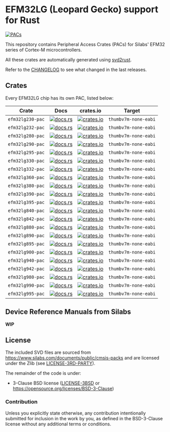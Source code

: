 # EFM32LG (Leopard Gecko) support for Rust

[![PACs](https://github.com/efm32-rs/efm32lg-pacs/actions/workflows/pacs.yml/badge.svg)](https://github.com/efm32-rs/efm32lg-pacs/actions/workflows/pacs.yml)

This repository contains Peripheral Access Crates (PACs) for Silabs' EFM32 series of Cortex-M microcontrollers.

All these crates are automatically generated using [svd2rust](https://github.com/rust-embedded/svd2rust).

Refer to the [CHANGELOG](CHANGELOG.md) to see what changed in the last releases.

## Crates

Every EFM32LG chip has its own PAC, listed below:

| Crate            | Docs                                                                                   | crates.io                                                                                                   | Target               |
|------------------|----------------------------------------------------------------------------------------|-------------------------------------------------------------------------------------------------------------|----------------------|
| `efm32lg230-pac` | [![docs.rs](https://docs.rs/efm32lg230-pac/badge.svg)](https://docs.rs/efm32lg230-pac) | [![crates.io](https://img.shields.io/crates/d/efm32lg230-pac.svg)](https://crates.io/crates/efm32lg230-pac) | `thumbv7m-none-eabi` |
 | `efm32lg232-pac` | [![docs.rs](https://docs.rs/efm32lg232-pac/badge.svg)](https://docs.rs/efm32lg232-pac) | [![crates.io](https://img.shields.io/crates/d/efm32lg232-pac.svg)](https://crates.io/crates/efm32lg232-pac) | `thumbv7m-none-eabi` |
 | `efm32lg280-pac` | [![docs.rs](https://docs.rs/efm32lg280-pac/badge.svg)](https://docs.rs/efm32lg280-pac) | [![crates.io](https://img.shields.io/crates/d/efm32lg280-pac.svg)](https://crates.io/crates/efm32lg280-pac) | `thumbv7m-none-eabi` |
 | `efm32lg290-pac` | [![docs.rs](https://docs.rs/efm32lg290-pac/badge.svg)](https://docs.rs/efm32lg290-pac) | [![crates.io](https://img.shields.io/crates/d/efm32lg290-pac.svg)](https://crates.io/crates/efm32lg290-pac) | `thumbv7m-none-eabi` |
 | `efm32lg295-pac` | [![docs.rs](https://docs.rs/efm32lg295-pac/badge.svg)](https://docs.rs/efm32lg295-pac) | [![crates.io](https://img.shields.io/crates/d/efm32lg295-pac.svg)](https://crates.io/crates/efm32lg295-pac) | `thumbv7m-none-eabi` |
 | `efm32lg330-pac` | [![docs.rs](https://docs.rs/efm32lg330-pac/badge.svg)](https://docs.rs/efm32lg330-pac) | [![crates.io](https://img.shields.io/crates/d/efm32lg330-pac.svg)](https://crates.io/crates/efm32lg330-pac) | `thumbv7m-none-eabi` |
 | `efm32lg332-pac` | [![docs.rs](https://docs.rs/efm32lg332-pac/badge.svg)](https://docs.rs/efm32lg332-pac) | [![crates.io](https://img.shields.io/crates/d/efm32lg332-pac.svg)](https://crates.io/crates/efm32lg332-pac) | `thumbv7m-none-eabi` |
 | `efm32lg360-pac` | [![docs.rs](https://docs.rs/efm32lg360-pac/badge.svg)](https://docs.rs/efm32lg360-pac) | [![crates.io](https://img.shields.io/crates/d/efm32lg360-pac.svg)](https://crates.io/crates/efm32lg360-pac) | `thumbv7m-none-eabi` |
 | `efm32lg380-pac` | [![docs.rs](https://docs.rs/efm32lg380-pac/badge.svg)](https://docs.rs/efm32lg380-pac) | [![crates.io](https://img.shields.io/crates/d/efm32lg380-pac.svg)](https://crates.io/crates/efm32lg380-pac) | `thumbv7m-none-eabi` |
 | `efm32lg390-pac` | [![docs.rs](https://docs.rs/efm32lg390-pac/badge.svg)](https://docs.rs/efm32lg390-pac) | [![crates.io](https://img.shields.io/crates/d/efm32lg390-pac.svg)](https://crates.io/crates/efm32lg390-pac) | `thumbv7m-none-eabi` |
 | `efm32lg395-pac` | [![docs.rs](https://docs.rs/efm32lg395-pac/badge.svg)](https://docs.rs/efm32lg395-pac) | [![crates.io](https://img.shields.io/crates/d/efm32lg395-pac.svg)](https://crates.io/crates/efm32lg395-pac) | `thumbv7m-none-eabi` |
 | `efm32lg840-pac` | [![docs.rs](https://docs.rs/efm32lg840-pac/badge.svg)](https://docs.rs/efm32lg840-pac) | [![crates.io](https://img.shields.io/crates/d/efm32lg840-pac.svg)](https://crates.io/crates/efm32lg840-pac) | `thumbv7m-none-eabi` |
 | `efm32lg842-pac` | [![docs.rs](https://docs.rs/efm32lg842-pac/badge.svg)](https://docs.rs/efm32lg842-pac) | [![crates.io](https://img.shields.io/crates/d/efm32lg842-pac.svg)](https://crates.io/crates/efm32lg842-pac) | `thumbv7m-none-eabi` |
 | `efm32lg880-pac` | [![docs.rs](https://docs.rs/efm32lg880-pac/badge.svg)](https://docs.rs/efm32lg880-pac) | [![crates.io](https://img.shields.io/crates/d/efm32lg880-pac.svg)](https://crates.io/crates/efm32lg880-pac) | `thumbv7m-none-eabi` |
 | `efm32lg890-pac` | [![docs.rs](https://docs.rs/efm32lg890-pac/badge.svg)](https://docs.rs/efm32lg890-pac) | [![crates.io](https://img.shields.io/crates/d/efm32lg890-pac.svg)](https://crates.io/crates/efm32lg890-pac) | `thumbv7m-none-eabi` |
 | `efm32lg895-pac` | [![docs.rs](https://docs.rs/efm32lg895-pac/badge.svg)](https://docs.rs/efm32lg895-pac) | [![crates.io](https://img.shields.io/crates/d/efm32lg895-pac.svg)](https://crates.io/crates/efm32lg895-pac) | `thumbv7m-none-eabi` |
 | `efm32lg900-pac` | [![docs.rs](https://docs.rs/efm32lg900-pac/badge.svg)](https://docs.rs/efm32lg900-pac) | [![crates.io](https://img.shields.io/crates/d/efm32lg900-pac.svg)](https://crates.io/crates/efm32lg900-pac) | `thumbv7m-none-eabi` |
 | `efm32lg940-pac` | [![docs.rs](https://docs.rs/efm32lg940-pac/badge.svg)](https://docs.rs/efm32lg940-pac) | [![crates.io](https://img.shields.io/crates/d/efm32lg940-pac.svg)](https://crates.io/crates/efm32lg940-pac) | `thumbv7m-none-eabi` |
 | `efm32lg942-pac` | [![docs.rs](https://docs.rs/efm32lg942-pac/badge.svg)](https://docs.rs/efm32lg942-pac) | [![crates.io](https://img.shields.io/crates/d/efm32lg942-pac.svg)](https://crates.io/crates/efm32lg942-pac) | `thumbv7m-none-eabi` |
 | `efm32lg980-pac` | [![docs.rs](https://docs.rs/efm32lg980-pac/badge.svg)](https://docs.rs/efm32lg980-pac) | [![crates.io](https://img.shields.io/crates/d/efm32lg980-pac.svg)](https://crates.io/crates/efm32lg980-pac) | `thumbv7m-none-eabi` |
 | `efm32lg990-pac` | [![docs.rs](https://docs.rs/efm32lg990-pac/badge.svg)](https://docs.rs/efm32lg990-pac) | [![crates.io](https://img.shields.io/crates/d/efm32lg990-pac.svg)](https://crates.io/crates/efm32lg990-pac) | `thumbv7m-none-eabi` |
 | `efm32lg995-pac` | [![docs.rs](https://docs.rs/efm32lg995-pac/badge.svg)](https://docs.rs/efm32lg995-pac) | [![crates.io](https://img.shields.io/crates/d/efm32lg995-pac.svg)](https://crates.io/crates/efm32lg995-pac) | `thumbv7m-none-eabi` |

## Device Reference Manuals from Silabs

**WIP**

## License

The included SVD files are sourced from https://www.silabs.com/documents/public/cmsis-packs and
are licensed under the Zlib (see [LICENSE-3RD-PARTY](LICENSE-3RD-PARTY-Zlib)).

The remainder of the code is under:

- 3-Clause BSD license ([LICENSE-3BSD](LICENSE-3BSD) or https://opensource.org/licenses/BSD-3-Clause)

### Contribution

Unless you explicitly state otherwise, any contribution intentionally submitted for inclusion in the
work by you, as defined in the BSD-3-Clause license without any additional terms or conditions.
